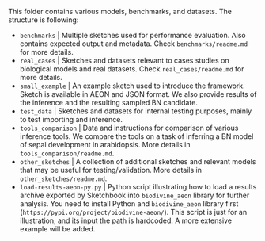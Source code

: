 This folder contains various models, benchmarks, and datasets. The structure is following:

- `benchmarks` | Multiple sketches used for performance evaluation. Also contains expected output and metadata. Check `benchmarks/readme.md` for more details.
- `real_cases` | Sketches and datasets relevant to cases studies on biological models and real datasets. Check `real_cases/readme.md` for more details.
- `small_example` | An example sketch used to introduce the framework. Sketch is available in AEON and JSON format. We also provide results of the inference and the resulting sampled BN candidate.
- `test_data` | Sketches and datasets for internal testing purposes, mainly to test importing and inference.
- `tools_comparison` | Data and instructions for comparison of various inference tools. We compare the tools on a task of inferring a BN model of sepal development in arabidopsis. More details in `tools_comparison/readme.md`.
- `other_sketches` | A collection of additional sketches and relevant models that may be useful for testing/validation. More details in `other_sketches/readme.md`.
- `load-results-aeon-py.py` | Python script illustrating how to load a results archive exported by Sketchbook into `biodivine_aeon` library for further analysis. You need to install Python and `biodivine_aeon` library first (`https://pypi.org/project/biodivine-aeon/`). This script is just for an illustration, and its input the path is hardcoded. A more extensive example will be added.
